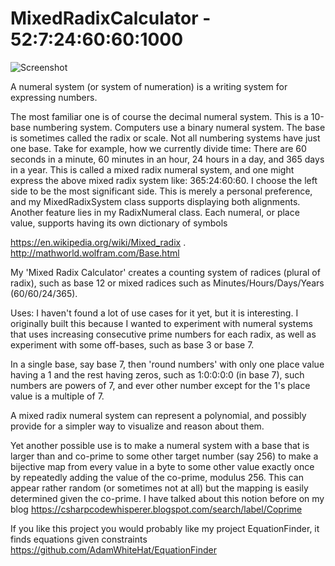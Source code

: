 # MixedRadixCalculator - 52:7:24:60:60:1000




![Screenshot](https://github.com/AdamWhiteHat/MixedRadixCalculator/blob/master/MixedRadixCalculator.PNG)

  A numeral system (or system of numeration) is a writing system for expressing numbers. 

  The most familiar one is of course the decimal numeral system. This is a 10-base numbering system. Computers use a binary numeral system. The base is sometimes called the radix or scale.
  Not all numbering systems have just one base. Take for example, how we currently divide time: There are 60 seconds in a minute, 60 minutes in an hour, 24 hours in a day, and 365 days in a year. This is called a mixed radix numeral system, and one might express the above mixed radix system like: 365:24:60:60. I choose the left side to be the most significant side. This is merely a personal preference, and my MixedRadixSystem class supports displaying both alignments.
  Another feature lies in my RadixNumeral class. Each numeral, or place value, supports having its own dictionary of symbols

  https://en.wikipedia.org/wiki/Mixed_radix
 .
  http://mathworld.wolfram.com/Base.html

  My 'Mixed Radix Calculator' creates a counting system of radices (plural of radix), such as base 12 or mixed radices such as Minutes/Hours/Days/Years (60/60/24/365).

Uses:
  I haven't found a lot of use cases for it yet, but it is interesting. I originally built this because I wanted to experiment with numeral systems that uses increasing consecutive prime numbers for each radix, as well as experiment with some off-bases, such as base 3 or base 7.
 
  In a single base, say base 7, then 'round numbers' with only one place value having a 1 and the rest having zeros, such as 1:0:0:0:0 (in base 7), such numbers are powers of 7, and ever other number except for the 1's place value is a multiple of 7.

  A mixed radix numeral system can represent a polynomial, and possibly provide for a simpler way to visualize and reason about them.

  Yet another possible use is to make a numeral system with a base that is larger than and co-prime to some other target number (say 256) to make a bijective map from every value in a byte to some other value exactly once by repeatedly adding the value of the co-prime, modulus 256. This can appear rather random (or sometimes not at all) but the mapping is easily determined given the co-prime. I have talked about this notion before on my blog
  https://csharpcodewhisperer.blogspot.com/search/label/Coprime

If you like this project you would probably like my project EquationFinder, it finds equations given constraints 
https://github.com/AdamWhiteHat/EquationFinder
